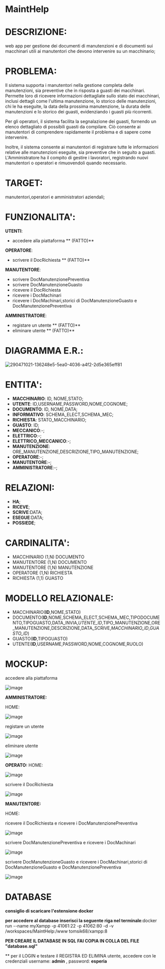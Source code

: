 # MaintHelp

# DESCRIZIONE: 
web app per gestione dei documenti di manutenzioni e di documenti sui macchinari utili ai manutentori che devono intervenire su un macchinario;

# PROBLEMA:

Il sistema supporta i manutentori nella gestione completa delle manutenzioni, sia preventive che in risposta a guasti dei macchinari. Permette loro di ricevere informazioni dettagliate sullo stato dei macchinari, inclusi dettagli come l'ultima manutenzione, lo storico delle manutenzioni, chi le ha eseguite, la data della prossima manutenzione, la durata delle manutenzioni e lo storico dei guasti, evidenziando i guasti più ricorrenti.

Per gli operatori, il sistema facilita la segnalazione dei guasti, fornendo un elenco dettagliato di possibili guasti da compilare. Ciò consente ai manutentori di comprendere rapidamente il problema e di sapere come intervenire.

Inoltre, il sistema consente ai manutentori di registrare tutte le informazioni relative alle manutenzioni eseguite, sia preventive che in seguito a guasti. L'Amministratore ha il compito di gestire i lavoratori, registrando nuovi manutentori o operatori e rimuovendoli quando necessario.

# TARGET: 
manutentori,operatori e amministratori aziendali;

# FUNZIONALITA': 
**UTENTI**:
  * accedere alla piattaforma ** (FATTO)**
    
**OPERATORE**:
  * scrivere il DocRichiesta ** (FATTO)**

**MANUTENTORE**:
  * scrivere DocManutenzionePreventiva
  * scrivere DocManutenzioneGuasto
  * ricevere il DocRichiesta
  * ricevere i DocMachinari
  * ricevere i DocMachinari,storici di DocManutenzioneGuasto e DocManutenzionePreventiva
    
**AMMINISTRATORE**:
  * registare un utente ** (FATTO)**
  * eliminare utente ** (FATTO)**
    
# DIAGRAMMA E.R.:

![290471021-136248e5-5ea0-4036-a4f2-2d5e365eff81](https://github.com/silviaarnoldi/MaintHelp/assets/101811166/3fee65a6-1c8b-4d07-bddf-f15d0ef3c184)




# ENTITA': 
  * **MACCHINARIO**: ID, NOME,STATO;
  * **UTENTE**: ID,USERNAME,PASSWORD,NOME,COGNOME;
  * **DOCUMENTO**: ID, NOME,DATA;
  * **INFORMATIVO**: SCHEMA_ELECT,SCHEMA_MEC;
  * **RICHIESTA**: STATO_MACCHINARIO;
  * **GUASTO**: ID;
  * **MECCANICO**:-;
  * **ELETTRICO**:-;
  * **ELETTRICO_MECCANICO**:-;
  * **MANUTENZIONE**: ORE_MANUTENZIONE,DESCRIZIONE,TIPO_MANUTENZIONE;
  * **OPERATORE**:-;
  * **MANUTENTORE**:-;
  * **AMMINISTRATORE**:-;

# RELAZIONI: 
  * **HA**;
  * **RICEVE**;
  * **SCRIVE**:DATA;
  * **ESEGUE**:DATA;
  *  **POSSIEDE**;
    
# CARDINALITA':
 * MACCHINARIO (1,N) DOCUMENTO
 * MANUTENTORE (1,N) DOCUMENTO
 * MANUTENTORE (1,N) MANUTENZIONE
 * OPERATORE (1,N) RICHIESTA
 * RICHIESTA (1,1) GUASTO
   
   
# MODELLO RELAZIONALE:
 * MACCHINARIO(**ID**,NOME,STATO)
 * DOCUMENTO(**ID**,NOME,SCHEMA_ELECT,SCHEMA_MEC,TIPODOCUMENTO,TIPOGUASTO,DATA_INVIA,*UTENTE_ID*,TIPO_MANUTENZIONE,ORE_MANUTENZIONE,DESCRIZIONE,DATA_SCRIVE,*MACCHINARIO_ID*,*GUASTO_ID*)
 * GUASTO(**ID**,TIPOGUASTO)
 * UTENTE(**ID**,USERNAME,PASSWORD,NOME,COGNOME,RUOLO)
     
# MOCKUP: 
accedere alla piattaforma

![image](https://github.com/silviaarnoldi/MaintHelp/assets/101811166/f9f69fb7-add1-48a7-8998-fde7f9053a2b)

**AMMINISTRATORE:**

HOME:

![image](https://github.com/silviaarnoldi/MaintHelp/assets/101811166/a7879202-97b1-4103-982e-057ece568cd6)




registare un utente 

![image](https://github.com/silviaarnoldi/MaintHelp/assets/101811166/3a1452a6-c892-480b-93b5-f47c75894e7f)


eliminare utente

![image](https://github.com/silviaarnoldi/MaintHelp/assets/101811166/ed9395a2-ac7b-48dd-b944-54062c7be500)


**OPERATO:**
HOME:

![image](https://github.com/silviaarnoldi/MaintHelp/assets/101811166/98c7406f-5adc-4b99-aa35-68213bee1682)



scrivere il DocRichiesta

![image](https://github.com/silviaarnoldi/MaintHelp/assets/101811166/f1b16638-ed83-4418-8575-b8a8b786ca41)


**MANUTENTORE:**

HOME:

ricevere il DocRichiesta e ricevere i DocManutenzionePreventiva

![image](https://github.com/silviaarnoldi/MaintHelp/assets/101811166/f6b7dbd2-bc7a-4773-b5e9-e94ae34bb473)



scrivere DocManutenzionePreventiva e ricevere i DocMachinari

![image](https://github.com/silviaarnoldi/MaintHelp/assets/101811166/8569cb80-39ea-4644-b7e2-f8c3b3bc1535)




scrivere DocManutenzioneGuasto e ricevere i DocMachinari,storici di DocManutenzioneGuasto e DocManutenzionePreventiva

![image](https://github.com/silviaarnoldi/MaintHelp/assets/101811166/20b608b8-7abd-413b-9f1f-d52c3ca81709)




# DATABASE
**consiglio di scaricare l'estensione docker**

**per accedere al database inserisci la seguente riga nel terminale**:docker run --name myXampp -p 41061:22 -p 41062:80 -d -v /workspaces/MaintHelp:/www tomsik68/xampp:8

**PER CREARE IL DATABASE IN  SQL FAI COPIA IN COLLA DEL FILE "database.sql"** 

** per il LOGIN e testare il REGISTRA ED ELIMINA utente, accedere con le credenziali username: **admin** , password: **esperia**

